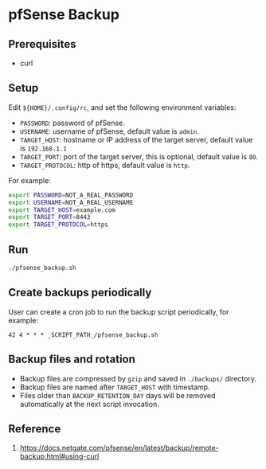 # pfSense Backup

## Prerequisites
* curl

## Setup

Edit `${HOME}/.config/rc`, and set the following environment variables:
* `PASSWORD`: password of pfSense.
* `USERNAME`: username of pfSense, default value is `admin`.
* `TARGET_HOST`: hostname or IP address of the target server, default value is `192.168.1.1`
* `TARGET_PORT`: port of the target server, this is optional, default value is `80`.
* `TARGET_PROTOCOL`: http of https, default value is `http`.

For example:
```bash
export PASSWORD=NOT_A_REAL_PASSWORD
export USERNAME=NOT_A_REAL_USERNAME
export TARGET_HOST=example.com
export TARGET_PORT=8443
export TARGET_PROTOCOL=https
```

## Run

```bash
./pfsense_backup.sh
```

## Create backups periodically
User can create a cron job to run the backup script periodically, for example:
```
42 4 * * * _SCRIPT_PATH_/pfsense_backup.sh
```

## Backup files and rotation
* Backup files are compressed by `gzip` and saved in `./backups/` directory.
* Backup files are named after `TARGET_HOST` with timestamp.
* Files older than `BACKUP_RETENTION_DAY` days will be removed automatically at
the next script invocation.

## Reference
1. https://docs.netgate.com/pfsense/en/latest/backup/remote-backup.html#using-curl
